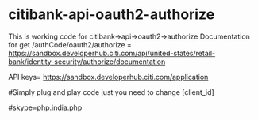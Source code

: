 # citibank-api-oauth2-authorize
This is working code for citibank->api->oauth2->authorize
Documentation for  get /authCode/oauth2/authorize =  https://sandbox.developerhub.citi.com/api/united-states/retail-bank/identity-security/authorize/documentation

API keys= https://sandbox.developerhub.citi.com/application

#Simply plug and play code just you need to change [client_id]

#skype=php.india.php
